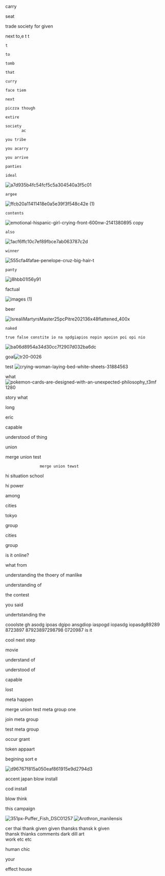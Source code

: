 carry

seat

trade society for given

next
    to,e
    t
    t

    t

    to

    tomb

    that
    
    curry
    
    face tiem
    
    next
    
    piczza though 
    
    extire
    
    society
           ac
       
    you tribe
    
    you acarry
    
    you arrive
    
    panties
    
    ideal
![a7d935b4fc54fcf5c5a304540a3f5c01](https://github.com/user-attachments/assets/9a834ffb-be6e-4e4e-a87f-aa5e2ae7d49d)

    argee
![ffcb20a11411418e0a5e39f3f548c42e (1)](https://github.com/user-attachments/assets/6ebf672c-5d94-4702-a817-08254c59db56)

    contents
![emotional-hispanic-girl-crying-front-600nw-2141380895 copy](https://github.com/user-attachments/assets/ecf46770-0ce0-439d-9e99-11263130388c)

    also
![1acf6ffc10c7ef89fbce7ab063787c2d](https://github.com/user-attachments/assets/39a88739-08b5-48d1-8031-327367436d3a)

    winner
    
![555cfa4fafae-penelope-cruz-big-hair-t](https://github.com/user-attachments/assets/19f6ec0e-1c49-4322-b7a1-44af19e2d545)

    panty
![j8hbb01l56y91](https://github.com/user-attachments/assets/d310e265-bcb9-4cb6-bb64-0d166d47eb72)


factual

![images (1)](https://github.com/user-attachments/assets/9a773284-08b8-4c65-8fa9-1012f26be7c8)


beer

![IsrealiMartyrsMaster25pcPitre202136x48flattened_400x](https://github.com/user-attachments/assets/0e8435cf-87f4-40fa-a9a0-d445cb0c42f3)


    naked

    true false constite io na spdgiapios nopin apoisn poi opi nio

![ba06d8954a34d30cc7f2907d032ba6dc](https://github.com/user-attachments/assets/98448283-b347-4493-a931-e8d99d1905a4)


goal![tr20-0026](https://github.com/user-attachments/assets/85ac7186-8d48-4eef-956c-ea6741e14377)


test
![crying-woman-laying-bed-white-sheets-31884563](https://github.com/user-attachments/assets/a7137f0e-2449-42b4-a51a-5333c8f39c99)

what![pokemon-cards-are-designed-with-an-unexpected-philosophy_t3mf 1280](https://github.com/user-attachments/assets/e4178bca-5871-40a8-9735-cd74602e4817)


story what 

long

eric 

capable

understood of thing 

union

merge union test
                   
                   merge union tewst 
hi situation school

hi power

among

cities

tokyo

group

cities

group

is it online? 

what from 

understanding the thoery of manlike 

understanding of 

the contest

you said

undertstanding the 

cooolste  gh asodg ipoas dgipo ansgdiop iaspogd iopasdg iopasdg89289 8723897 87923897298798 0720987  is it 

cool next step 

movie 

understand of

understood of 

capable 

lost

meta happen



merge union test meta group one

join meta group

test meta group 

occur
     grant 

token
     appaart 

begining
        sort e

![d96767f815a050eaf861915e9d2794d3](https://github.com/user-attachments/assets/19fc64d8-5c19-4096-acbe-9268c5df57ee)

accent
japan
blow install

cod install

blow
    think 

this 
    campaign

![351px-Puffer_Fish_DSC01257](https://github.com/user-attachments/assets/54b2a584-7472-4da9-91b9-309f0f27b6e9)
![Arothron_manilensis](https://github.com/user-attachments/assets/1384ad15-736d-419b-9319-ab42a75a6063)

cer thai
thank    given
given         thansks 
thansk    k   given   
thansk         thianks 
comments               dark 
dill                  art  
work               etc 
etc 

human 
     chic 

your 

effect
      house 
